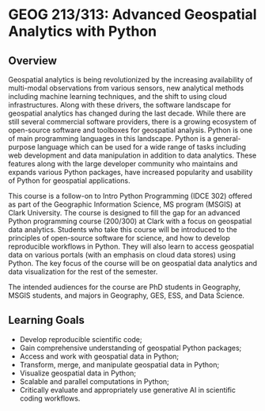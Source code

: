# GEOG 213/313: Advanced Geospatial Analytics with Python

## __Overview__
Geospatial analytics is being revolutionized by the increasing availability of multi-modal observations from various sensors, new analytical methods including machine learning techniques, and the shift to using cloud infrastructures. Along with these drivers, the software landscape for geospatial analytics has changed during the last decade. While there are still several commercial software providers, there is a growing ecosystem of open-source software and toolboxes for geospatial analysis. Python is one of main programming languages in this landscape. Python is a general-purpose language which can be used for a wide range of tasks including web development and data manipulation in addition to data analytics. These features along with the large developer community who maintains and expands various Python packages, have increased popularity and usability of Python for geospatial applications.  

This course is a follow-on to Intro Python Programming (IDCE 302) offered as part of the Geographic Information Science, MS program (MSGIS) at Clark University. The course is designed to fill the gap for an advanced Python programming course (200/300) at Clark with a focus on geospatial data analytics. Students who take this course will be introduced to the principles of open-source software for science, and how to develop reproducible workflows in Python. They will also learn to access geospatial data on various portals (with an emphasis on cloud data stores) using Python. The key focus of the course will be on geospatial data analytics and data visualization for the rest of the semester. 

The intended audiences for the course are PhD students in Geography, MSGIS students, and majors in Geography, GES, ESS, and Data Science.

## __Learning Goals__
- Develop reproducible scientific code;
- Gain comprehensive understanding of geospatial Python packages;
- Access and work with geospatial data in Python;
- Transform, merge, and manipulate geospatial data in Python;
- Visualize geospatial data in Python;
- Scalable and parallel computations in Python;
- Critically evaluate and appropriately use generative AI in scientific coding workflows.

